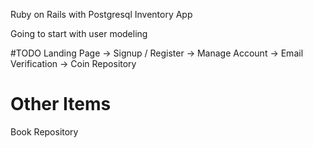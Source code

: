 Ruby on Rails with Postgresql Inventory App

Going to start with user modeling 


#TODO
Landing Page -> Signup / Register -> Manage Account -> Email Verification
-> Coin Repository

# Other Items
Book Repository







